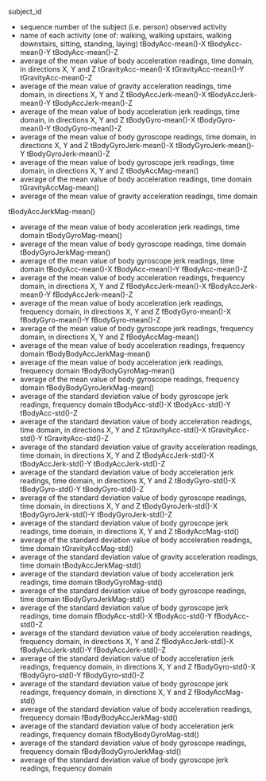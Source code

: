 subject_id
* sequence number of the subject (i.e. person) observed
activity
* name of each activity (one of: walking, walking upstairs, walking downstairs, sitting, standing, laying)
tBodyAcc-mean()-X
tBodyAcc-mean()-Y
tBodyAcc-mean()-Z
* average of the mean value of body acceleration readings, time domain, in directions X, Y and Z
tGravityAcc-mean()-X
tGravityAcc-mean()-Y
tGravityAcc-mean()-Z
* average of the mean value of gravity acceleration readings, time domain, in directions X, Y and Z
tBodyAccJerk-mean()-X
tBodyAccJerk-mean()-Y
tBodyAccJerk-mean()-Z
* average of the mean value of body acceleration jerk readings, time domain, in directions X, Y and Z
tBodyGyro-mean()-X
tBodyGyro-mean()-Y
tBodyGyro-mean()-Z
* average of the mean value of body gyroscope readings, time domain, in directions X, Y and Z
tBodyGyroJerk-mean()-X
tBodyGyroJerk-mean()-Y
tBodyGyroJerk-mean()-Z
* average of the mean value of body gyroscope jerk readings, time domain, in directions X, Y and Z
tBodyAccMag-mean()
* average of the mean value of body acceleration readings, time domain
tGravityAccMag-mean()
* average of the mean value of gravity acceleration readings, time domain

tBodyAccJerkMag-mean()
* average of the mean value of body acceleration jerk readings, time domain
tBodyGyroMag-mean()
* average of the mean value of body gyroscope readings, time domain
tBodyGyroJerkMag-mean()
* average of the mean value of body gyroscope jerk readings, time domain
fBodyAcc-mean()-X
fBodyAcc-mean()-Y
fBodyAcc-mean()-Z
* average of the mean value of body acceleration readings, frequency domain, in directions X, Y and Z
fBodyAccJerk-mean()-X
fBodyAccJerk-mean()-Y
fBodyAccJerk-mean()-Z
* average of the mean value of body acceleration jerk readings, frequency domain, in directions X, Y and Z
fBodyGyro-mean()-X
fBodyGyro-mean()-Y
fBodyGyro-mean()-Z
* average of the mean value of body gyroscope jerk readings, frequency domain, in directions X, Y and Z
fBodyAccMag-mean()
* average of the mean value of body acceleration readings, frequency domain
fBodyBodyAccJerkMag-mean()
* average of the mean value of body acceleration jerk readings, frequency domain
fBodyBodyGyroMag-mean()
* average of the mean value of body gyroscope readings, frequency domain
fBodyBodyGyroJerkMag-mean()
* average of the standard deviation value of body gyroscope jerk readings, frequency domain
tBodyAcc-std()-X
tBodyAcc-std()-Y
tBodyAcc-std()-Z
* average of the standard deviation value of body acceleration readings, time domain, in directions X, Y and Z
tGravityAcc-std()-X
tGravityAcc-std()-Y
tGravityAcc-std()-Z
* average of the standard deviation value of gravity acceleration readings, time domain, in directions X, Y and Z
tBodyAccJerk-std()-X
tBodyAccJerk-std()-Y
tBodyAccJerk-std()-Z
* average of the standard deviation value of body acceleration jerk readings, time domain, in directions X, Y and Z
tBodyGyro-std()-X
tBodyGyro-std()-Y
tBodyGyro-std()-Z
* average of the standard deviation value of body gyroscope readings, time domain, in directions X, Y and Z
tBodyGyroJerk-std()-X
tBodyGyroJerk-std()-Y
tBodyGyroJerk-std()-Z
* average of the standard deviation value of body gyroscope jerk readings, time domain, in directions X, Y and Z
tBodyAccMag-std()
* average of the standard deviation value of body acceleration readings, time domain
tGravityAccMag-std()
* average of the standard deviation value of gravity acceleration readings, time domain
tBodyAccJerkMag-std()
* average of the standard deviation value of body acceleration jerk readings, time domain
tBodyGyroMag-std()
* average of the standard deviation value of body gyroscope readings, time domain
tBodyGyroJerkMag-std()
* average of the standard deviation value of body gyroscope jerk readings, time domain
fBodyAcc-std()-X
fBodyAcc-std()-Y
fBodyAcc-std()-Z
* average of the standard deviation value of body acceleration readings, frequency domain, in directions X, Y and Z
fBodyAccJerk-std()-X
fBodyAccJerk-std()-Y
fBodyAccJerk-std()-Z
* average of the standard deviation value of body acceleration jerk readings, frequency domain, in directions X, Y and Z
fBodyGyro-std()-X
fBodyGyro-std()-Y
fBodyGyro-std()-Z
* average of the standard deviation value of body gyroscope jerk readings, frequency domain, in directions X, Y and Z
fBodyAccMag-std()
* average of the standard deviation value of body acceleration readings, frequency domain
fBodyBodyAccJerkMag-std()
* average of the standard deviation value of body acceleration jerk readings, frequency domain
fBodyBodyGyroMag-std()
* average of the standard deviation value of body gyroscope readings, frequency domain
fBodyBodyGyroJerkMag-std()
* average of the standard deviation value of body gyroscope jerk readings, frequency domain
